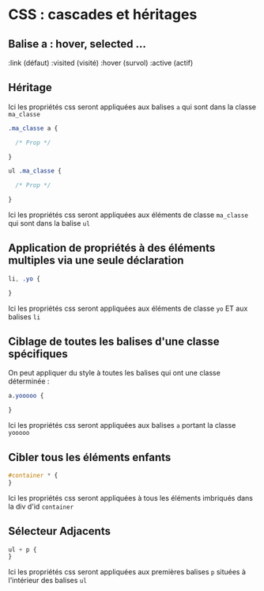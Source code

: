 
# CSS : cascades et héritages

## Balise a : hover, selected ...

:link (défaut)
:visited (visité)
:hover (survol)
:active (actif)


## Héritage

Ici les propriétés css seront appliquées aux balises `a` qui sont dans la classe `ma_classe`

```css
.ma_classe a {

  /* Prop */

}
```


```css
ul .ma_classe {

  /* Prop */

}
```

Ici les propriétés css seront appliquées aux éléments de classe `ma_classe` qui sont dans la balise `ul`


## Application de propriétés à des éléments multiples via une seule déclaration

```css
li, .yo {

}
```

Ici les propriétés css seront appliquées aux éléments de classe `yo` ET aux balises `li`

## Ciblage de toutes les balises d'une classe spécifiques

On peut appliquer du style à toutes les balises qui ont une classe déterminée :

```css
a.yooooo {

}
```
Ici les propriétés css seront appliquées aux balises `a` portant la classe `yooooo`


## Cibler tous les éléments enfants

```css
#container * {
}
```

Ici les propriétés css seront appliquées à tous les éléments imbriqués dans la div d'id `container`

## Sélecteur Adjacents


```css
ul + p {
}
```

Ici les propriétés css seront appliquées aux premières balises `p` situées à l'intérieur des balises `ul`
